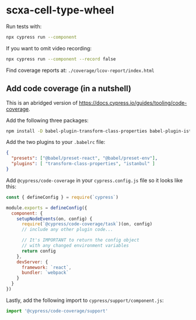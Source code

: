 # scxa-cell-type-wheel

Run tests with:
```bash
npx cypress run --component
```

If you want to omit video recording:
```bash
npx cypress run --component --record false
```

Find coverage reports at:
`./coverage/lcov-report/index.html`

## Add code coverage (in a nutshell)

This is an abridged version of https://docs.cypress.io/guides/tooling/code-coverage.

Add the following three packages:
```bash
npm install -D babel-plugin-transform-class-properties babel-plugin-istanbul @cypress/code-coverage
```

Add the two plugins to your `.babelrc` file:
```json
{
  "presets": ["@babel/preset-react", "@babel/preset-env"],
  "plugins": [ "transform-class-properties", "istanbul" ]
}
```

Add `@cypress/code-coverage` in your `cypress.config.js` file so it looks like this:
```js
const { defineConfig } = require(`cypress`)

module.exports = defineConfig({
  component: {
    setupNodeEvents(on, config) {
      require(`@cypress/code-coverage/task`)(on, config)
      // include any other plugin code...

      // It's IMPORTANT to return the config object
      // with any changed environment variables
      return config
    },
    devServer: {
      framework: `react`,
      bundler: `webpack`
    }
  }
})
```

Lastly, add the following import to `cypress/support/component.js`:
```js
import '@cypress/code-coverage/support'
```
